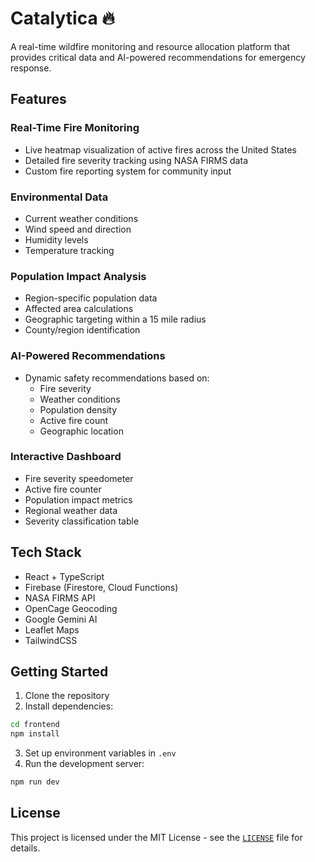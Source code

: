 # Catalytica 🔥

A real-time wildfire monitoring and resource allocation platform that provides critical data and AI-powered recommendations for emergency response. 

## Features 

### Real-Time Fire Monitoring 
- Live heatmap visualization of active fires across the United States 
- Detailed fire severity tracking using NASA FIRMS data 
- Custom fire reporting system for community input 

### Environmental Data 
- Current weather conditions 
- Wind speed and direction 
- Humidity levels 
- Temperature tracking 

### Population Impact Analysis 
- Region-specific population data 
- Affected area calculations 
- Geographic targeting within a 15 mile radius 
- County/region identification 

### AI-Powered Recommendations 
- Dynamic safety recommendations based on:
  - Fire severity 
  - Weather conditions 
  - Population density 
  - Active fire count 
  - Geographic location 

### Interactive Dashboard 
- Fire severity speedometer 
- Active fire counter 
- Population impact metrics 
- Regional weather data 
- Severity classification table 

## Tech Stack 

- React + TypeScript
- Firebase (Firestore, Cloud Functions) 
- NASA FIRMS API 
- OpenCage Geocoding 
- Google Gemini AI 
- Leaflet Maps 
- TailwindCSS 

## Getting Started 

1. Clone the repository 
2. Install dependencies:
```sh
cd frontend
npm install
```
3. Set up environment variables in `.env` 
4. Run the development server:
```sh
npm run dev
```

## License

This project is licensed under the MIT License - see the [`LICENSE`](LICENSE) file for details.

